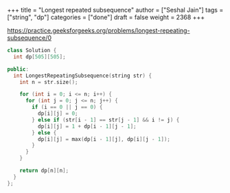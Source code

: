 +++
title = "Longest repeated subsequence"
author = ["Seshal Jain"]
tags = ["string", "dp"]
categories = ["done"]
draft = false
weight = 2368
+++

<https://practice.geeksforgeeks.org/problems/longest-repeating-subsequence/0>

```cpp
class Solution {
  int dp[505][505];

public:
  int LongestRepeatingSubsequence(string str) {
    int n = str.size();

    for (int i = 0; i <= n; i++) {
      for (int j = 0; j <= n; j++) {
        if (i == 0 || j == 0) {
          dp[i][j] = 0;
        } else if (str[i - 1] == str[j - 1] && i != j) {
          dp[i][j] = 1 + dp[i - 1][j - 1];
        } else {
          dp[i][j] = max(dp[i - 1][j], dp[i][j - 1]);
        }
      }
    }

    return dp[n][n];
  }
};
```
